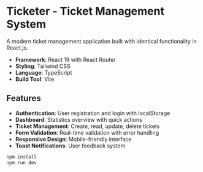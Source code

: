 # Ticketer - Ticket Management System

A modern ticket management application built with identical functionality in React.js.

- **Framework**: React 19 with React Router
- **Styling**: Tailwind CSS
- **Language**: TypeScript
- **Build Tool**: Vite

## Features

- **Authentication**: User registration and login with localStorage
- **Dashboard**: Statistics overview with quick actions
- **Ticket Management**: Create, read, update, delete tickets
- **Form Validation**: Real-time validation with error handling
- **Responsive Design**: Mobile-friendly interface
- **Toast Notifications**: User feedback system


```bash
npm install
npm run dev
```
